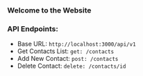 ### Welcome to the Website

### API Endpoints:

-   Base URL: `http://localhost:3000/api/v1`
-   Get Contacts List: `get: /contacts`
-   Add New Contact: `post: /contacts`
-   Delete Contact: `delete: /contacts/id`
